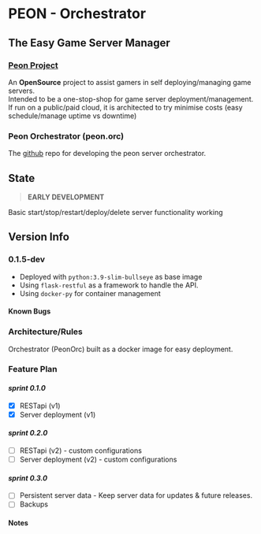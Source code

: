 # PEON - Orchestrator

## The Easy Game Server Manager

### [Peon Project](https://github.com/nox-noctua-consulting/peon)

An **OpenSource** project to assist gamers in self deploying/managing game servers.\
Intended to be a one-stop-shop for game server deployment/management.\
If run on a public/paid cloud, it is architected to try minimise costs (easy schedule/manage uptime vs downtime)

### Peon Orchestrator (peon.orc)

The [github](https://github.com/nox-noctua-consulting/peon-orc/) repo for developing the peon server orchestrator.

## State

> **EARLY DEVELOPMENT**

Basic start/stop/restart/deploy/delete server functionality working

## Version Info

### 0.1.5-dev

- Deployed with ``python:3.9-slim-bullseye`` as base image
- Using ``flask-restful`` as a framework to handle the API.
- Using ``docker-py`` for container management

#### Known Bugs

### Architecture/Rules

Orchestrator (PeonOrc) built as a docker image for easy deployment.

### Feature Plan

#### *sprint 0.1.0*

- [x] RESTapi (v1)
- [x] Server deployment (v1)

#### *sprint 0.2.0*

- [ ] RESTapi (v2) - custom configurations
- [ ] Server deployment (v2) - custom configurations

#### *sprint 0.3.0*

- [ ] Persistent server data - Keep server data for updates & future releases.
- [ ] Backups

#### Notes

